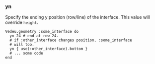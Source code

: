 ### yn

Specify the ending y position (row/line) of the interface.
This value will override `height`.

    Vedeu.geometry :some_interface do
      yn 24 # end at row 24.
      # if :other_interface changes position, :some_interface
      # will too.
      yn { use(:other_interface).bottom }
      # ... some code
    end
